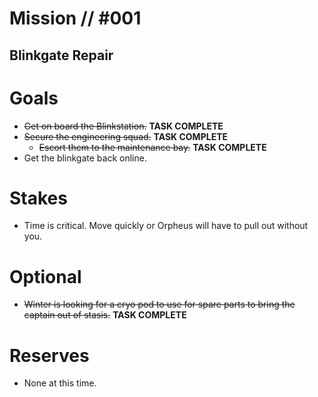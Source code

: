 # Mission // #001
## Blinkgate Repair
# Goals
- ~~Get on board the Blinkstation.~~ **TASK COMPLETE**
- ~~Secure the engineering squad.~~ **TASK COMPLETE**
  - ~~Escort them to the maintenance bay.~~ **TASK COMPLETE**
- Get the blinkgate back online. 

# Stakes
- Time is critical. Move quickly or Orpheus will have to pull out without you.

# Optional
- ~~Winter is looking for a cryo pod to use for spare parts to bring the captain out of stasis.~~ **TASK COMPLETE**

# Reserves
- None at this time.
